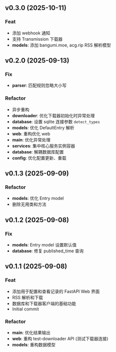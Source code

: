 ## v0.3.0 (2025-10-11)

### Feat

- 添加 webhook 通知
- 支持 Transmission 下载器
- **models**: 添加 bangumi.moe, acg.rip RSS 解析模型

## v0.2.0 (2025-09-13)

### Fix

- **parser**: 匹配规则忽略大小写

### Refactor

- 异步重构
- **downloader**: 优化下载器初始化时异常处理
- **database**: 设置 sqlite 连接参数 `detect_types`
- **models**: 优化 DefaultEntry 解析
- **web**: 重构优化 web
- **main**: 优化异常处理
- **services**: 集中核心服务实例容器
- **database**: 解耦数据库配置
- **config**: 优化配置更新、重载

## v0.1.3 (2025-09-09)

### Refactor

- **models**: 优化 Entry model
- 删除无用类和方法

## v0.1.2 (2025-09-08)

### Fix

- **models**: Entry model 设置默认值
- **database**: 修复 published_time 查询

## v0.1.1 (2025-09-08)

### Feat

- 添加用于配置和查看记录的 FastAPI Web 界面
- RSS 解析和下载
- 数据库和下载器客户端的基础功能
- Initial commit

### Refactor

- **main**: 优化结果输出
- **web**: 重构 test-downloader API (测试下载器连接)
- **models**: 重构数据模型
